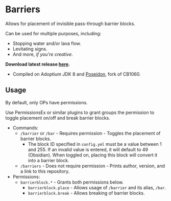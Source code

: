 # Barriers
Allows for placement of invisible pass-through barrier blocks.

Can be used for multiple purposes, including:
- Stopping water and/or lava flow.
- Levitating signs.
- And more, <i>if you're creative</i>.

<b>Download latest release [here](https://github.com/AleksandarHaralanov/BarrierBlock/releases/latest).</b>
- Compiled on Adoptium JDK 8 and [Poseidon](https://github.com/RhysB/Project-Poseidon), fork of CB1060.

## Usage
By default, only OPs have permissions.

Use PermissionsEx or similar plugins to grant groups the permission to toggle placement on/off and break barrier blocks.
- Commands: 
  - `/barrier` or `/bar` - Requires permission - Toggles the placement of barrier blocks.
    - The block ID specified in `config.yml` must be a value between 1 and 255. If an invalid value is entered, it will default to 49 (Obsidian). When toggled on, placing this block will convert it into a barrier block.
  - `/barriers` - Does not require permission - Prints author, version, and a link to this repository.
- Permissions:
  - `barrierblock.*` - Grants both permissions below.
    - `barrierblock.place` - Allows usage of `/barrier` and its alias, `/bar`.
    - `barrierblock.break` - Allows breaking of barrier blocks.
